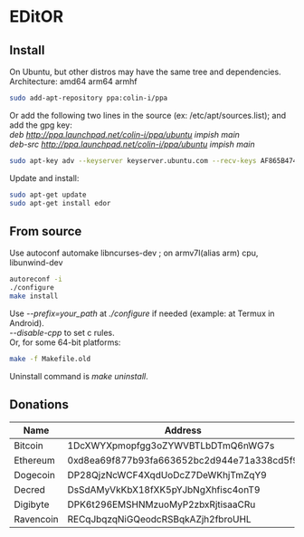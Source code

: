 # EDitOR

## Install
On Ubuntu, but other distros may have the same tree and dependencies.\
Architecture: amd64 arm64 armhf
```sh
sudo add-apt-repository ppa:colin-i/ppa
```
Or add the following two lines in the source (ex: /etc/apt/sources.list); and add the gpg key:\
*deb http://ppa.launchpad.net/colin-i/ppa/ubuntu impish main*\
*deb-src http://ppa.launchpad.net/colin-i/ppa/ubuntu impish main*
```sh
sudo apt-key adv --keyserver keyserver.ubuntu.com --recv-keys AF865B4744B5DC5D
```
Update and install:
```sh
sudo apt-get update
sudo apt-get install edor
```

## From source
Use autoconf automake libncurses-dev ; on armv7l(alias arm) cpu, libunwind-dev
```sh
autoreconf -i
./configure
make install
```
Use *\-\-prefix=your_path* at *./configure* if needed (example: at Termux in Android).\
*\-\-disable\-cpp* to set c rules.\
Or, for some 64-bit platforms:
```sh
make -f Makefile.old
```
Uninstall command is *make uninstall*.

## Donations
| Name      | Address                                    |
|-----------|--------------------------------------------|
| Bitcoin   | 1DcXWYXpmopfgg3oZYWVBTLbDTmQ6nWG7s         |
| Ethereum  | 0xd8ea69f877b93fa663652bc2d944e71a338cd5f9 |
| Dogecoin  | DP28QjzNcWCF4XqdUoDcZ7DeWKhjTmZqY9         |
| Decred    | DsSdAMyVkKbX18fXK5pYJbNgXhfisc4onT9        |
| Digibyte  | DPK6t296EMSHNMzuoMyP2zbxRjtisaaCRu         |
| Ravencoin | RECqJbqzqNiGQeodcRSBqkAZjh2fbroUHL         |